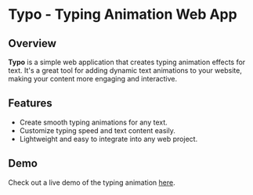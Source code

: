 # Typo - Typing Animation Web App

## Overview

**Typo** is a simple web application that creates typing animation effects for text. It's a great tool for adding dynamic text animations to your website, making your content more engaging and interactive.

## Features

- Create smooth typing animations for any text.
- Customize typing speed and text content easily.
- Lightweight and easy to integrate into any web project.

## Demo

Check out a live demo of the typing animation [here](#).
